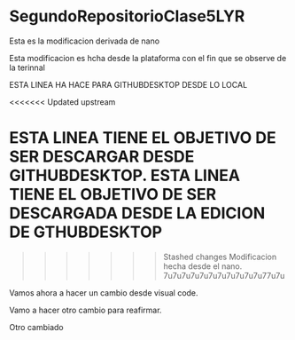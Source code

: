 
# SegundoRepositorioClase5LYR
Esta es la modificacion derivada de nano

Esta modificacion es hcha desde la plataforma con el fin que se observe de la terinnal


ESTA LINEA HA HACE PARA GITHUBDESKTOP DESDE LO LOCAL

<<<<<<< Updated upstream

ESTA LINEA TIENE EL OBJETIVO DE SER DESCARGAR DESDE GITHUBDESKTOP.
ESTA LINEA TIENE EL OBJETIVO DE SER DESCARGADA DESDE LA EDICION DE GTHUBDESKTOP
=======
>>>>>>> Stashed changes
Modificacion hecha desde el nano. 7u7u7u7u7u7u7u7u7u7u7u77u7u


Vamos ahora a hacer un cambio desde visual code. 

Vamo a hacer otro cambio para reafirmar.

Otro cambiado
